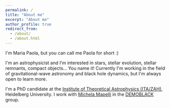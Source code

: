 ```yaml
---
permalink: /
title: "About me"
excerpt: "About me"
author_profile: true
redirect_from: 
  - /about/
  - /about.html
---
```


I'm Maria Paola, but you can call me Paola for short :)

I'm an astrophysicist and I'm interested in stars, stellar evolution, stellar remnants, compact objects... You name it! 
Currently I'm working in the field of gravitational-wave astronomy and black hole dynamics, but I'm always open to learn more.

I'm a PhD candidate at the [Institute of Theoretical Astrophysics (ITA/ZAH)](https://www.zah.uni-heidelberg.de/welcome), Heidelberg University.
I work with [Michela Mapelli](http://web.pd.astro.it/mapelli/) in the [DEMOBLACK](http://demoblack.com/) group.



